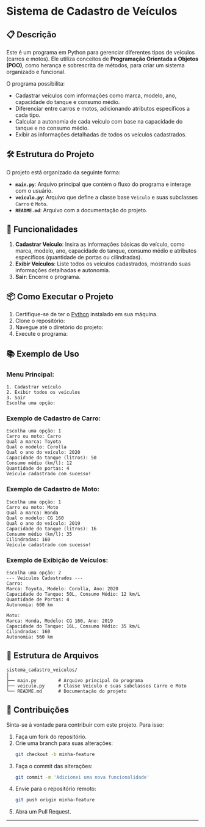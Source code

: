 # Sistema de Cadastro de Veículos

## 📋 Descrição
Este é um programa em Python para gerenciar diferentes tipos de veículos (carros e motos). Ele utiliza conceitos de **Programação Orientada a Objetos (POO)**, como herança e sobrescrita de métodos, para criar um sistema organizado e funcional.

O programa possibilita:
- Cadastrar veículos com informações como marca, modelo, ano, capacidade do tanque e consumo médio.
- Diferenciar entre carros e motos, adicionando atributos específicos a cada tipo.
- Calcular a autonomia de cada veículo com base na capacidade do tanque e no consumo médio.
- Exibir as informações detalhadas de todos os veículos cadastrados.

## 🛠️ Estrutura do Projeto
O projeto está organizado da seguinte forma:
- **`main.py`**: Arquivo principal que contém o fluxo do programa e interage com o usuário.
- **`veiculo.py`**: Arquivo que define a classe base `Veiculo` e suas subclasses `Carro` e `Moto`.
- **`README.md`**: Arquivo com a documentação do projeto.

## 🚀 Funcionalidades
1. **Cadastrar Veículo**: Insira as informações básicas do veículo, como marca, modelo, ano, capacidade do tanque, consumo médio e atributos específicos (quantidade de portas ou cilindradas).
2. **Exibir Veículos**: Liste todos os veículos cadastrados, mostrando suas informações detalhadas e autonomia.
3. **Sair**: Encerre o programa.

## 📦 Como Executar o Projeto
1. Certifique-se de ter o [Python](https://www.python.org/) instalado em sua máquina.
2. Clone o repositório:
3. Navegue até o diretório do projeto:
4. Execute o programa:

## 📚 Exemplo de Uso
### Menu Principal:
```
1. Cadastrar veículo
2. Exibir todos os veículos
3. Sair
Escolha uma opção:
```

### Exemplo de Cadastro de Carro:
```
Escolha uma opção: 1
Carro ou moto: Carro
Qual a marca: Toyota
Qual o modelo: Corolla
Qual o ano do veículo: 2020
Capacidade do tanque (litros): 50
Consumo médio (km/l): 12
Quantidade de portas: 4
Veículo cadastrado com sucesso!
```

### Exemplo de Cadastro de Moto:
```
Escolha uma opção: 1
Carro ou moto: Moto
Qual a marca: Honda
Qual o modelo: CG 160
Qual o ano do veículo: 2019
Capacidade do tanque (litros): 16
Consumo médio (km/l): 35
Cilindradas: 160
Veículo cadastrado com sucesso!
```

### Exemplo de Exibição de Veículos:
```
Escolha uma opção: 2
--- Veículos Cadastrados ---
Carro:
Marca: Toyota, Modelo: Corolla, Ano: 2020
Capacidade do Tanque: 50L, Consumo Médio: 12 km/L
Quantidade de Portas: 4
Autonomia: 600 km

Moto:
Marca: Honda, Modelo: CG 160, Ano: 2019
Capacidade do Tanque: 16L, Consumo Médio: 35 km/L
Cilindradas: 160
Autonomia: 560 km
```

## 📂 Estrutura de Arquivos
```
sistema_cadastro_veiculos/
│
├── main.py        # Arquivo principal do programa
├── veiculo.py     # Classe Veiculo e suas subclasses Carro e Moto
└── README.md      # Documentação do projeto
```

## 🤝 Contribuições
Sinta-se à vontade para contribuir com este projeto. Para isso:
1. Faça um fork do repositório.
2. Crie uma branch para suas alterações:
   ```bash
   git checkout -b minha-feature
   ```
3. Faça o commit das alterações:
   ```bash
   git commit -m 'Adicionei uma nova funcionalidade'
   ```
4. Envie para o repositório remoto:
   ```bash
   git push origin minha-feature
   ```
5. Abra um Pull Request.

---
